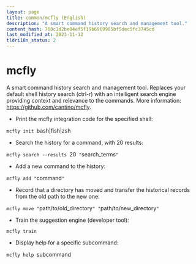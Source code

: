 ```yaml
---
layout: page
title: common/mcfly (English)
description: "A smart command history search and management tool."
content_hash: 760c1d2be04ef5f19b6969985bf5dec5fc3745cd
last_modified_at: 2023-11-12
tldri18n_status: 2
---
```

# mcfly

A smart command history search and management tool.
Replaces your default shell history search (ctrl-r) with an intelligent search engine providing context and relevance to the commands.
More information: <https://github.com/cantino/mcfly>.

- Print the mcfly integration code for the specified shell:

`mcfly init `<span class="tldr-var badge badge-pill bg-dark-lm bg-white-dm text-white-lm text-dark-dm font-weight-bold">bash|fish|zsh</span>

- Search the history for a command, with 20 results:

`mcfly search --results `<span class="tldr-var badge badge-pill bg-dark-lm bg-white-dm text-white-lm text-dark-dm font-weight-bold">20</span>` "`<span class="tldr-var badge badge-pill bg-dark-lm bg-white-dm text-white-lm text-dark-dm font-weight-bold">search_terms</span>`"`

- Add a new command to the history:

`mcfly add "`<span class="tldr-var badge badge-pill bg-dark-lm bg-white-dm text-white-lm text-dark-dm font-weight-bold">command</span>`"`

- Record that a directory has moved and transfer the historical records from the old path to the new one:

`mcfly move "`<span class="tldr-var badge badge-pill bg-dark-lm bg-white-dm text-white-lm text-dark-dm font-weight-bold">path/to/old_directory</span>`" "`<span class="tldr-var badge badge-pill bg-dark-lm bg-white-dm text-white-lm text-dark-dm font-weight-bold">path/to/new_directory</span>`"`

- Train the suggestion engine (developer tool):

`mcfly train`

- Display help for a specific subcommand:

`mcfly help `<span class="tldr-var badge badge-pill bg-dark-lm bg-white-dm text-white-lm text-dark-dm font-weight-bold">subcommand</span>

